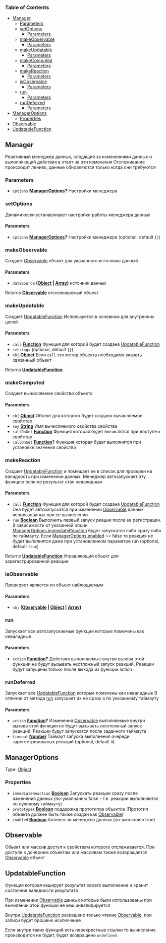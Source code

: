 <!-- Generated by documentation.js. Update this documentation by updating the source code. -->

### Table of Contents

-   [Manager][1]
    -   [Parameters][2]
    -   [setOptions][3]
        -   [Parameters][4]
    -   [makeObservable][5]
        -   [Parameters][6]
    -   [makeUpdatable][7]
        -   [Parameters][8]
    -   [makeComputed][9]
        -   [Parameters][10]
    -   [makeReaction][11]
        -   [Parameters][12]
    -   [isObservable][13]
        -   [Parameters][14]
    -   [run][15]
        -   [Parameters][16]
    -   [runDeferred][17]
        -   [Parameters][18]
-   [ManagerOptions][19]
    -   [Properties][20]
-   [Observable][21]
-   [UpdatableFunction][22]

## Manager

Реактивный менеджер данных, следящий за изменениями данных
и выполняющий действия в ответ на эти изменения
Отслеживание происходит лениво, данные обновляются только когда они требуются

### Parameters

-   `options` **[ManagerOptions][23]?** Настройки менеджера

### setOptions

Динамически устанавливает настройки работы менеджера данных

#### Parameters

-   `options` **[ManagerOptions][23]?** Настройки менеджера (optional, default `{}`)

### makeObservable

Создает [Observable][21] объект для указанного источника данный

#### Parameters

-   `dataSource` **([Object][24] \| [Array][25])** источник данных

Returns **[Observable][26]** отслеживаемый объект

### makeUpdatable

Создает [UpdatableFunction][22]
Используется в основном для внутренних целей

#### Parameters

-   `call` **[Function][27]** Функция для которой будет создана [UpdatableFunction][22]
-   `settings`   (optional, default `{}`)
-   `obj` **[Object][24]** Если `call` это метод объекта необходимо указать связанный объект

Returns **[UpdatableFunction][28]** 

### makeComputed

Создает вычисляемое свойство объекта

#### Parameters

-   `obj` **[Object][24]** Объект для которого будет создано вычисляемое свойство
-   `key` **[String][29]** Имя вычисляемого свойства свойства
-   `callOnGet` **[Function][27]** Функция которая будет вычислятся при доступе к свойству
-   `callOnSet` **[Function][27]?** Функция которая будет выполнятся при установке значения свойства

### makeReaction

Создает [UpdatableFunction][22] и помещает ее в список для проверки
на валидность при изменении данных. Менеджер автозапускает эту
функцию если ее результат стал невалидным

#### Parameters

-   `call` **[Function][27]** Функция для которой будет создана [UpdatableFunction][22]
    Она будет автозапускатся при изменении [Observable][21] данных использованых при ее вычислении
-   `run` **[Boolean][30]** Выполнить первый запуск реации после ее регистрации.
    В зависимости от указанной опции [ManagerOptions.immediateReaction][31]
    будет запускатся либо сразу либо по таймауту.
    Если [ManagerOptions.enabled][32] == false то реакция не будет
    выполнятся даже при установленном параметре run (optional, default `true`)

Returns **[UpdatableFunction][28]** Управляющий объект для зарегестрированной реакции

### isObservable

Проверяет является ли объект наблюдаемым

#### Parameters

-   `obj` **([Observable][26] \| [Object][24] \| [Array][25])** 

### run

Запускает все автозапускаемые функции которые помечены как невалидные

#### Parameters

-   `action` **[Function][27]?** Действия выполняемые внутри вызова этой функции
    не будут вызывать неотложный запуск реакций.
    Реакции будут запущены только после выхода из функции action

### runDeferred

Запускает все [UpdatableFunction][22] которые помечены как невалидные
В отличии от метода [run][33] запускает их не сразу а по указанному таймауту

#### Parameters

-   `action` **[Function][27]?** Изменения [Observable][21] выполняемые внутри
    вызова этой функции не будут вызывать неотложный запуск реакций.
    Реакции будут запускатся после заданного таймаута
-   `timeout` **[Number][34]** Таймаут запуска выполнения очереди зарегестрированых реакций (optional, default `0`)

## ManagerOptions

Type: [Object][24]

### Properties

-   `immediateReaction` **[Boolean][30]** Запускать реакции сразу после изменения
    данных (по-умолчанию false - т.е. реакции выполняются по нулевому таймауту)
-   `prototypes` **[Boolean][30]** поддержка прототипов объектов (Прототип объекта должен быть также создан как [Observable][21])
-   `enabled` **[Boolean][30]** Активен ли менеджер данных (по-умолчнию true)

## Observable

Обьект или массив доступ к свойствам которого отслеживается.
При доступе к дочерним объектам или массивам также возвращается [Observable][21] объект

## UpdatableFunction

Функция которая кеширует результат своего выполнение и хранит состояние валидности результата

При изменении [Observable][21] данных которые были использованы при вычилении этой функции ее кеш инвалидируется

Внутри [UpdatableFunction][22] разрешено только чтение [Observable][21], при записи будет брошено исключение

Если внутри таких функций есть перекрестные ссылки то вычисление производится не будет, будет возвращено `undefined`

[1]: #manager

[2]: #parameters

[3]: #setoptions

[4]: #parameters-1

[5]: #makeobservable

[6]: #parameters-2

[7]: #makeupdatable

[8]: #parameters-3

[9]: #makecomputed

[10]: #parameters-4

[11]: #makereaction

[12]: #parameters-5

[13]: #isobservable

[14]: #parameters-6

[15]: #run

[16]: #parameters-7

[17]: #rundeferred

[18]: #parameters-8

[19]: #manageroptions

[20]: #properties

[21]: #observable

[22]: #updatablefunction

[23]: #manageroptions

[24]: https://developer.mozilla.org/docs/Web/JavaScript/Reference/Global_Objects/Object

[25]: https://developer.mozilla.org/docs/Web/JavaScript/Reference/Global_Objects/Array

[26]: #observable

[27]: https://developer.mozilla.org/docs/Web/JavaScript/Reference/Statements/function

[28]: #updatablefunction

[29]: https://developer.mozilla.org/docs/Web/JavaScript/Reference/Global_Objects/String

[30]: https://developer.mozilla.org/docs/Web/JavaScript/Reference/Global_Objects/Boolean

[31]: ManagerOptions.immediateReaction

[32]: ManagerOptions.enabled

[33]: run

[34]: https://developer.mozilla.org/docs/Web/JavaScript/Reference/Global_Objects/Number
